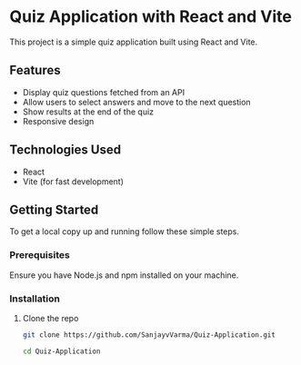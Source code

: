 # Quiz Application with React and Vite

This project is a simple quiz application built using React and Vite.

## Features

- Display quiz questions fetched from an API
- Allow users to select answers and move to the next question
- Show results at the end of the quiz
- Responsive design

## Technologies Used

- React
- Vite (for fast development)

## Getting Started

To get a local copy up and running follow these simple steps.

### Prerequisites

Ensure you have Node.js and npm installed on your machine.

### Installation

1. Clone the repo
   ```sh
   git clone https://github.com/SanjayvVarma/Quiz-Application.git

   cd Quiz-Application

